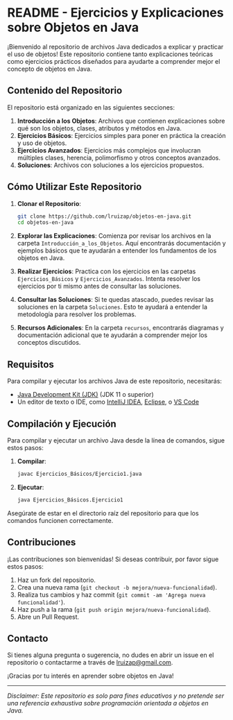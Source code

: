 # README - Ejercicios y Explicaciones sobre Objetos en Java

¡Bienvenido al repositorio de archivos Java dedicados a explicar y practicar el uso de objetos! Este repositorio contiene tanto explicaciones teóricas como ejercicios prácticos diseñados para ayudarte a comprender mejor el concepto de objetos en Java.

## Contenido del Repositorio

El repositorio está organizado en las siguientes secciones:

1. **Introducción a los Objetos**: Archivos que contienen explicaciones sobre qué son los objetos, clases, atributos y métodos en Java.
2. **Ejercicios Básicos**: Ejercicios simples para poner en práctica la creación y uso de objetos.
3. **Ejercicios Avanzados**: Ejercicios más complejos que involucran múltiples clases, herencia, polimorfismo y otros conceptos avanzados.
4. **Soluciones**: Archivos con soluciones a los ejercicios propuestos.

## Cómo Utilizar Este Repositorio

1. **Clonar el Repositorio**:

   ```sh
   git clone https://github.com/lruizap/objetos-en-java.git
   cd objetos-en-java
   ```

2. **Explorar las Explicaciones**:
   Comienza por revisar los archivos en la carpeta `Introducción_a_los_Objetos`. Aquí encontrarás documentación y ejemplos básicos que te ayudarán a entender los fundamentos de los objetos en Java.

3. **Realizar Ejercicios**:
   Practica con los ejercicios en las carpetas `Ejercicios_Básicos` y `Ejercicios_Avanzados`. Intenta resolver los ejercicios por ti mismo antes de consultar las soluciones.

4. **Consultar las Soluciones**:
   Si te quedas atascado, puedes revisar las soluciones en la carpeta `Soluciones`. Esto te ayudará a entender la metodología para resolver los problemas.

5. **Recursos Adicionales**:
   En la carpeta `recursos`, encontrarás diagramas y documentación adicional que te ayudarán a comprender mejor los conceptos discutidos.

## Requisitos

Para compilar y ejecutar los archivos Java de este repositorio, necesitarás:

- [Java Development Kit (JDK)](https://www.oracle.com/java/technologies/javase-jdk11-downloads.html) (JDK 11 o superior)
- Un editor de texto o IDE, como [IntelliJ IDEA](https://www.jetbrains.com/idea/), [Eclipse](https://www.eclipse.org/), o [VS Code](https://code.visualstudio.com/)

## Compilación y Ejecución

Para compilar y ejecutar un archivo Java desde la línea de comandos, sigue estos pasos:

1. **Compilar**:

   ```sh
   javac Ejercicios_Básicos/Ejercicio1.java
   ```

2. **Ejecutar**:
   ```sh
   java Ejercicios_Básicos.Ejercicio1
   ```

Asegúrate de estar en el directorio raíz del repositorio para que los comandos funcionen correctamente.

## Contribuciones

¡Las contribuciones son bienvenidas! Si deseas contribuir, por favor sigue estos pasos:

1. Haz un fork del repositorio.
2. Crea una nueva rama (`git checkout -b mejora/nueva-funcionalidad`).
3. Realiza tus cambios y haz commit (`git commit -am 'Agrega nueva funcionalidad'`).
4. Haz push a la rama (`git push origin mejora/nueva-funcionalidad`).
5. Abre un Pull Request.

## Contacto

Si tienes alguna pregunta o sugerencia, no dudes en abrir un issue en el repositorio o contactarme a través de [lruizap@gmail.com](mailto:lruizap@gmail.com).

¡Gracias por tu interés en aprender sobre objetos en Java!

---

_Disclaimer: Este repositorio es solo para fines educativos y no pretende ser una referencia exhaustiva sobre programación orientada a objetos en Java._
